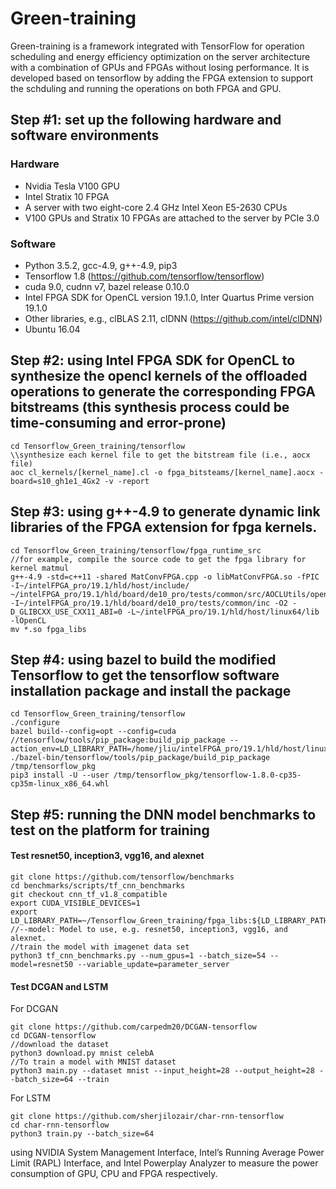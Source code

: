 # Green-training
Green-training is a framework integrated with TensorFlow for operation scheduling and energy efficiency optimization on the server architecture with a combination of GPUs and FPGAs without losing performance. It is developed based on tensorflow by adding the FPGA extension to support the schduling and running the operations on both FPGA and GPU.

## Step #1: set up the following hardware and software environments
### Hardware
- Nvidia Tesla V100 GPU
- Intel Stratix 10 FPGA
- A server with two eight-core 2.4 GHz Intel Xeon E5-2630 CPUs
- V100 GPUs and Stratix 10 FPGAs are attached to the server by PCIe 3.0

### Software
- Python 3.5.2, gcc-4.9, g++-4.9, pip3
- Tensorflow 1.8  (https://github.com/tensorflow/tensorflow)
- cuda 9.0, cudnn v7, bazel release 0.10.0
- Intel FPGA SDK for OpenCL version 19.1.0, Inter Quartus Prime version 19.1.0
- Other libraries, e.g., clBLAS 2.11, clDNN (https://github.com/intel/clDNN)
- Ubuntu 16.04


## Step #2: using  Intel FPGA SDK for OpenCL to synthesize the opencl kernels of the offloaded operations to generate the corresponding FPGA bitstreams (this synthesis process could be time-consuming and error-prone)
```
cd Tensorflow_Green_training/tensorflow
\\synthesize each kernel file to get the bitstream file (i.e., aocx file)
aoc cl_kernels/[kernel_name].cl -o fpga_bitsteams/[kernel_name].aocx -board=s10_gh1e1_4Gx2 -v -report
```
## Step #3: using g++-4.9 to generate dynamic link libraries of the FPGA extension for fpga kernels.
```
cd Tensorflow_Green_training/tensorflow/fpga_runtime_src
//for example, compile the source code to get the fpga library for kernel matmul
g++-4.9 -std=c++11 -shared MatConvFPGA.cpp -o libMatConvFPGA.so -fPIC -I~/intelFPGA_pro/19.1/hld/host/include/ ~/intelFPGA_pro/19.1/hld/board/de10_pro/tests/common/src/AOCLUtils/opencl.cpp -I~/intelFPGA_pro/19.1/hld/board/de10_pro/tests/common/inc -O2 -D_GLIBCXX_USE_CXX11_ABI=0 -L~/intelFPGA_pro/19.1/hld/host/linux64/lib -lOpenCL
mv *.so fpga_libs
```
## Step #4: using bazel to build the modified Tensorflow to get the tensorflow software installation package and install the package
```
cd Tensorflow_Green_training/tensorflow
./configure
bazel build--config=opt --config=cuda //tensorflow/tools/pip_package:build_pip_package --action_env=LD_LIBRARY_PATH=/home/jliu/intelFPGA_pro/19.1/hld/host/linux64/lib:${LD_LIBRARY_PATH}
./bazel-bin/tensorflow/tools/pip_package/build_pip_package /tmp/tensorflow_pkg
pip3 install -U --user /tmp/tensorflow_pkg/tensorflow-1.8.0-cp35-cp35m-linux_x86_64.whl
```
## Step #5: running the DNN model benchmarks to test on the platform for training
#### Test resnet50, inception3, vgg16, and alexnet
```
git clone https://github.com/tensorflow/benchmarks
cd benchmarks/scripts/tf_cnn_benchmarks
git checkout cnn_tf_v1.8_compatible
export CUDA_VISIBLE_DEVICES=1
export LD_LIBRARY_PATH=~/Tensorflow_Green_training/fpga_libs:${LD_LIBRARY_PATH}
//--model: Model to use, e.g. resnet50, inception3, vgg16, and alexnet.
//train the model with imagenet data set
python3 tf_cnn_benchmarks.py --num_gpus=1 --batch_size=54 --model=resnet50 --variable_update=parameter_server
```
#### Test DCGAN and LSTM
For DCGAN
```
git clone https://github.com/carpedm20/DCGAN-tensorflow
cd DCGAN-tensorflow
//download the dataset
python3 download.py mnist celebA
//To train a model with MNIST dataset
python3 main.py --dataset mnist --input_height=28 --output_height=28 --batch_size=64 --train
```
For LSTM
```
git clone https://github.com/sherjilozair/char-rnn-tensorflow
cd char-rnn-tensorflow
python3 train.py --batch_size=64
```
using NVIDIA System Management Interface, Intel’s Running  Average  Power  Limit  (RAPL)  Interface,  and Intel Powerplay Analyzer  to measure the power consumption of GPU, CPU and FPGA respectively.

